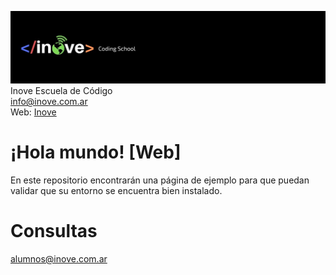 ![Inove banner](inove.jpg)
Inove Escuela de Código\
info@inove.com.ar\
Web: [Inove](http://inove.com.ar)

# ¡Hola mundo! [Web]
En este repositorio encontrarán una página de ejemplo para que puedan validar que su entorno se encuentra bien instalado.

# Consultas
alumnos@inove.com.ar

